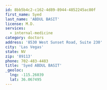 ```yaml
---
id: 8bb5b4c2-c162-4d89-8944-4852245ac80f
first_name: Syed
last_name: 'ABDUL BASIT'
license: M.D.
services:
  - internal-medicine
category: doctors
address: '8530 West Sunset Road, Suite 230'
city: 'Las Vegas'
state: NV
zip: '89113'
phone: 702-483-4483
title: 'Syed ABDUL BASIT'
_geoloc:
  lng: -115.26039
  lat: 36.067495
---
```

